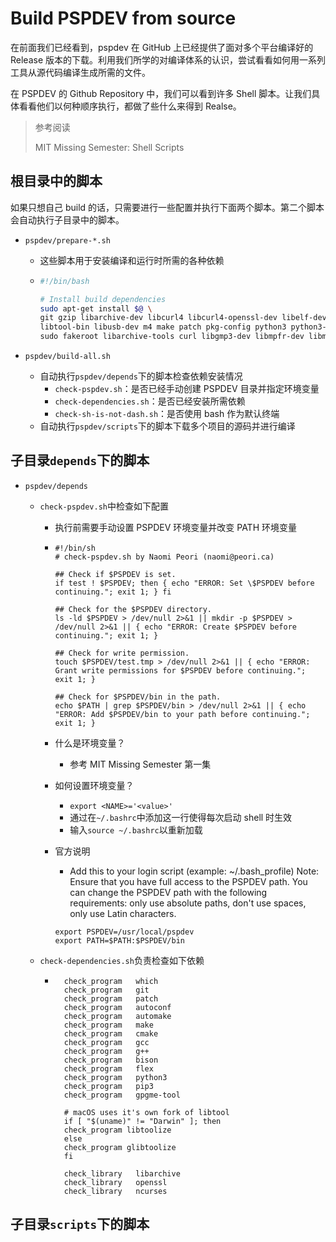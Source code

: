 # Build PSPDEV from source

在前面我们已经看到，pspdev 在 GitHub 上已经提供了面对多个平台编译好的 Release 版本的下载。利用我们所学的对编译体系的认识，尝试看看如何用一系列工具从源代码编译生成所需的文件。

在 PSPDEV 的 Github Repository 中，我们可以看到许多 Shell 脚本。让我们具体看看他们以何种顺序执行，都做了些什么来得到 Realse。

> 参考阅读
>
> MIT Missing Semester: Shell Scripts

## 根目录中的脚本

如果只想自己 build 的话，只需要进行一些配置并执行下面两个脚本。第二个脚本会自动执行子目录中的脚本。

- `pspdev/prepare-*.sh`

  - 这些脚本用于安装编译和运行时所需的各种依赖
  - ```bash
    #!/bin/bash

    # Install build dependencies
    sudo apt-get install $@ \
    git gzip libarchive-dev libcurl4 libcurl4-openssl-dev libelf-dev libgpgme-dev libncurses5-dev libreadline-dev libssl-dev \
    libtool-bin libusb-dev m4 make patch pkg-config python3 python3-venv subversion tar tcl texinfo unzip wget xz-utils \
    sudo fakeroot libarchive-tools curl libgmp3-dev libmpfr-dev libmpc-dev python3-pip autoconf automake bison bzip2 cmake doxygen flex g++ gcc
    ```

- `pspdev/build-all.sh`

  - 自动执行`pspdev/depends`下的脚本检查依赖安装情况
    - `check-pspdev.sh`：是否已经手动创建 PSPDEV 目录并指定环境变量
    - `check-dependencies.sh`：是否已经安装所需依赖
    - `check-sh-is-not-dash.sh`：是否使用 bash 作为默认终端
  - 自动执行`pspdev/scripts`下的脚本下载多个项目的源码并进行编译

## 子目录`depends`下的脚本

- `pspdev/depends`

  - `check-pspdev.sh`中检查如下配置

    - 执行前需要手动设置 PSPDEV 环境变量并改变 PATH 环境变量
    - ```shell
      #!/bin/sh
      # check-pspdev.sh by Naomi Peori (naomi@peori.ca)

      ## Check if $PSPDEV is set.
      if test ! $PSPDEV; then { echo "ERROR: Set \$PSPDEV before continuing."; exit 1; } fi

      ## Check for the $PSPDEV directory.
      ls -ld $PSPDEV > /dev/null 2>&1 || mkdir -p $PSPDEV > /dev/null 2>&1 || { echo "ERROR: Create $PSPDEV before continuing."; exit 1; }

      ## Check for write permission.
      touch $PSPDEV/test.tmp > /dev/null 2>&1 || { echo "ERROR: Grant write permissions for $PSPDEV before continuing."; exit 1; }

      ## Check for $PSPDEV/bin in the path.
      echo $PATH | grep $PSPDEV/bin > /dev/null 2>&1 || { echo "ERROR: Add $PSPDEV/bin to your path before continuing."; exit 1; }

      ```

    - 什么是环境变量？
      - 参考 MIT Missing Semester 第一集
    - 如何设置环境变量？

      - `export <NAME>='<value>'`
      - 通过在`~/.bashrc`中添加这一行使得每次启动 shell 时生效
      - 输入`source ~/.bashrc`以重新加载

    - 官方说明

      - Add this to your login script (example: ~/.bash_profile) Note: Ensure that you have full access to the PSPDEV path. You can change the PSPDEV path with the following requirements: only use absolute paths, don't use spaces, only use Latin characters.

      ```
      export PSPDEV=/usr/local/pspdev
      export PATH=$PATH:$PSPDEV/bin
      ```

  - `check-dependencies.sh`负责检查如下依赖

    - ```shell
        check_program   which
        check_program   git
        check_program   patch
        check_program   autoconf
        check_program   automake
        check_program   make
        check_program   cmake
        check_program   gcc
        check_program   g++
        check_program   bison
        check_program   flex
        check_program   python3
        check_program   pip3
        check_program   gpgme-tool

        # macOS uses it's own fork of libtool
        if [ "$(uname)" != "Darwin" ]; then
        check_program libtoolize
        else
        check_program glibtoolize
        fi

        check_library   libarchive
        check_library   openssl
        check_library   ncurses
      ```

## 子目录`scripts`下的脚本
